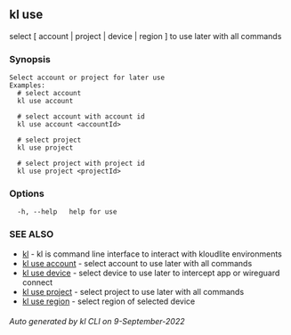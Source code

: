 ## kl use

select [ account | project | device | region ] to use later with all commands

### Synopsis

```
Select account or project for later use
Examples:
  # select account
  kl use account

  # select account with account id
  kl use account <accountId>

  # select project
  kl use project

  # select project with project id
  kl use project <projectId>

```

### Options

```
  -h, --help   help for use
```

### SEE ALSO

* [kl](kl.md)  - kl is command line interface to interact with kloudlite environments
* [kl use account](kl_use_account.md)  - select account to use later with all commands
* [kl use device](kl_use_device.md)  - select device to use later to intercept app or wireguard connect
* [kl use project](kl_use_project.md)  - select project to use later with all commands
* [kl use region](kl_use_region.md)  - select region of selected device

###### Auto generated by kl CLI on 9-September-2022

